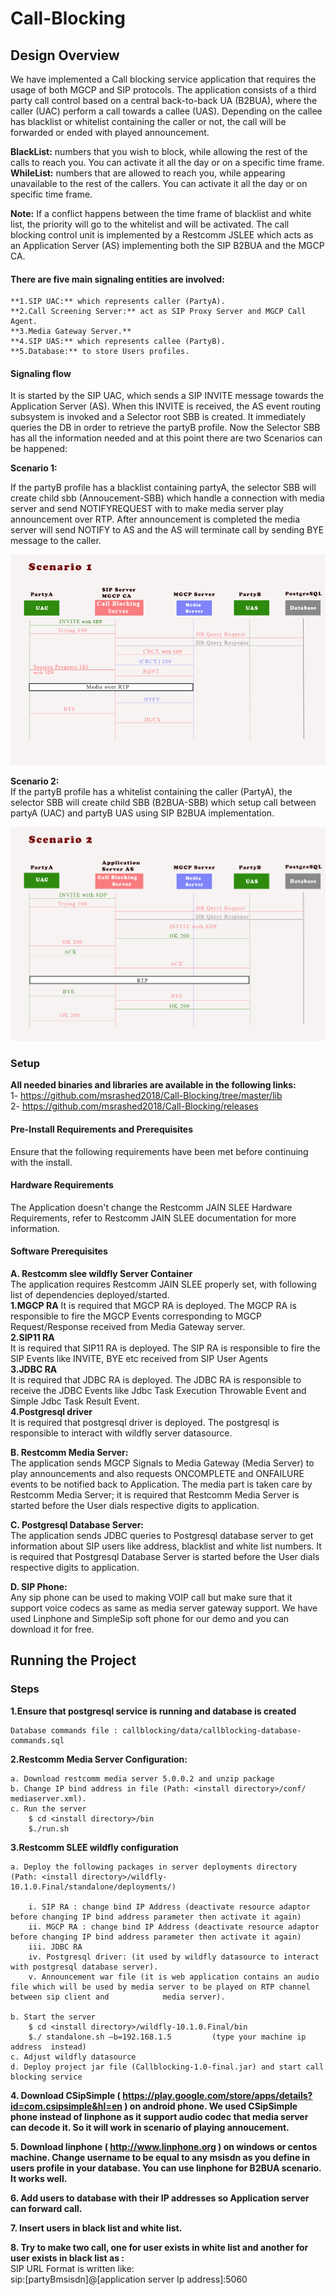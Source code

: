 # Call-Blocking



## Design Overview  

We have implemented a Call blocking service application that requires the usage of both MGCP and SIP protocols. The application consists of a third party call control based on a central back-to-back UA (B2BUA), where the caller (UAC) perform a call towards a callee (UAS). Depending on the callee has blacklist or whitelist containing the caller or not, the call will be forwarded or ended with played announcement.  

**BlackList:** numbers that you wish to block, while allowing the rest of the calls to reach you. You can activate it all the day or on a specific time frame.  
**WhileList:** numbers that are allowed to reach you, while appearing unavailable to the rest of the callers. You can activate it all the day or on specific time 				   frame.  

**Note:** If a conflict happens between the time frame of blacklist and white list, the priority will go to the whitelist and will be activated.
The call blocking control unit is implemented by a Restcomm JSLEE which acts as an Application Server (AS) implementing both the SIP B2BUA and the MGCP CA.

#### There are five main signaling entities are involved:  

	**1.SIP UAC:** which represents caller (PartyA).  
	**2.Call Screening Server:** act as SIP Proxy Server and MGCP Call Agent.  
	**3.Media Gateway Server.**  
	**4.SIP UAS:** which represents callee (PartyB).  
	**5.Database:** to store Users profiles.  


#### Signaling flow  

It is started by the SIP UAC, which sends a SIP INVITE message towards the Application Server (AS). 
When this INVITE is received, the AS event routing subsystem is invoked and a Selector root SBB is created. It immediately queries the DB in order to retrieve the partyB profile. 
Now the Selector SBB has all the information needed and at this point there are two Scenarios  can be happened:  

**Scenario 1:**  

If the partyB profile has a blacklist containing partyA, the selector SBB will create child sbb (Annoucement-SBB) which handle a connection with media server and send NOTIFYREQUEST with to make media server play announcement over RTP. After announcement is completed the media server will send NOTIFY to AS and the AS will terminate call by sending BYE message to the caller.

![Alt text](https://github.com/msrashed2018/Call-Blocking/blob/master/img/scenario1.png?raw=true "scenario1")  

**Scenario 2:**  
If the partyB profile has a whitelist containing the caller (PartyA), the selector SBB will create child SBB (B2BUA-SBB) which setup call between partyA (UAC) and partyB UAS using SIP B2BUA implementation.

![Alt text](https://github.com/msrashed2018/Call-Blocking/blob/master/img/scenario2.png?raw=true "scenario1")  













### Setup  

**All needed binaries and libraries are available in the following links:**  
	1- https://github.com/msrashed2018/Call-Blocking/tree/master/lib  
	2- https://github.com/msrashed2018/Call-Blocking/releases   


#### Pre-Install Requirements and Prerequisites  
Ensure that the following requirements have been met before continuing with the install.

#### Hardware Requirements  
The Application doesn't change the Restcomm JAIN SLEE Hardware Requirements, refer to Restcomm JAIN SLEE documentation for more information.  

#### Software Prerequisites  
**A. Restcomm slee  wildfly Server Container**  
The application requires Restcomm JAIN SLEE properly set, with following list of dependencies deployed/started.  
	**1.MGCP RA**
	It is required that MGCP RA is deployed. The MGCP RA is responsible to fire the MGCP Events corresponding to MGCP Request/Response received from Media Gateway 	    	server.  
	**2.SIP11 RA**  
	It is required that SIP11 RA is deployed. The SIP RA is responsible to fire the SIP Events like INVITE, BYE etc received from SIP User Agents  
	**3.JDBC RA**  
	It is required that JDBC RA is deployed. The JDBC RA is responsible to receive the JDBC Events like Jdbc Task Execution Throwable Event and Simple Jdbc Task Result 	Event.  
	**4.Postgresql driver**    
	It is required that postgresql driver is deployed. The postgresql is responsible to interact with wildfly server datasource.    
 
**B. Restcomm Media Server:**  
The application sends MGCP Signals to Media Gateway (Media Server) to play announcements and also requests ONCOMPLETE and ONFAILURE events to be notified back to Application. The media part is taken care by Restcomm Media Server; it is required that Restcomm Media Server is started before the User dials respective digits to application.

**C. Postgresql Database Server:**  
The application sends JDBC queries to Postgresql database server to get information about SIP users like address, blacklist and white list numbers. It is required that Postgresql Database Server is started before the User dials respective digits to application.

**D. SIP Phone:**  
Any sip phone can be used to making VOIP call but make sure that it support voice codecs as same as  media server gateway support. We have used Linphone and SimpleSip soft phone for our demo and you can download it for free.


## Running the Project  




### Steps  

**1.Ensure that postgresql service is running and database is created**   

	Database commands file : callblocking/data/callblocking-database-commands.sql

**2.Restcomm Media Server Configuration:**  

	a. Download restcomm media server 5.0.0.2 and unzip package
	b. Change IP bind address in file (Path: <install directory>/conf/ mediaserver.xml).
	c. Run the server 
		$ cd <install directory>/bin
		$./run.sh

**3.Restcomm SLEE wildfly configuration** 

	a. Deploy the following packages in server deployments directory (Path: <install directory>/wildfly-10.1.0.Final/standalone/deployments/)

		i. SIP RA : change bind IP Address (deactivate resource adaptor before changing IP bind address parameter then activate it again)    
		ii. MGCP RA : change bind IP Address (deactivate resource adaptor before changing IP bind address parameter then activate it again)  
		iii. JDBC RA  
		iv. Postgresql driver: (it used by wildfly datasource to interact with postgresql database server).  
		v. Announcement war file (it is web application contains an audio file which will be used by media server to be played on RTP channel between sip client and 			media server).  

	b. Start the server
		$ cd <install directory>/wildfly-10.1.0.Final/bin
		$./ standalone.sh –b=192.168.1.5 		 (type your machine ip address  instead)
	c. Adjust wildfly datasource 
	d. Deploy project jar file (Callblocking-1.0-final.jar) and start call blocking service 

**4. Download CSipSimple ( https://play.google.com/store/apps/details?id=com.csipsimple&hl=en ) on android phone. We used CSipSimple phone instead of linphone as it support audio codec that media server can decode it. So it will work in scenario of playing annoucement.**  

**5. Download linphone ( http://www.linphone.org ) on windows or centos machine.  Change username to be equal to any msisdn as you define in users profile in your database. You can use linphone for B2BUA scenario. It works well.**  

**6. Add users to database with their IP addresses so Application server can forward call.**  

**7. Insert users in black list and white list.**  

**8. Try to make two call, one for user exists in white list and another for user exists in black list as :**  
		SIP URL Format is written like:      
 			sip:[partyBmsisdn]@[application server Ip address]:5060  
	

 

